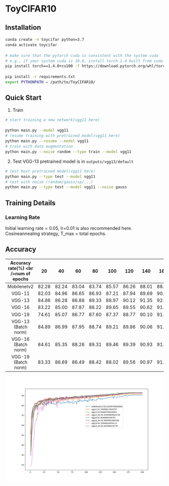 # ToyCIFAR10

## Installation

```bash
conda create -n toycifar python=3.7
conda activate toycifar

# make sure that the pytorch cuda is consistent with the system cuda
# e.g., if your system cuda is 10.0, install torch 1.4 built from cuda 10.0
pip install torch==1.4.0+cu100 -f https://download.pytorch.org/whl/torch_stable.html

pip install -r requirements.txt
export PYTHONPATH = /path/to/ToyCIFAR10/
```

## Quick Start

1. Train

```bash
# start training a new network(vgg11 here)

python main.py --model vgg11
# resume training with pretrained model(vgg11 here)
python main.py --resume --model vgg11
# train with data augmentation
python main.py --noise random --type train --model vgg11
```

2. Test
VGG-13 pretrained model is in `outputs/vgg13/default`
```bash
# test best pretrained model(vgg11 here)
python main.py --type test --model vgg11
# test with noise (random/gauss/sp/...)
python main.py --type test --model vgg11 --noise gauss
```

## Training Details

### Learning Rate
Initial learning rate = 0.05, lr=0.01 is also recommended here.
Cosineannealing strategy, T_max = total epochs.

## Accuracy

| Accuracy rate(%) \<br />num of epochs |  20   |  40   |  60   |  80   |  100  |  120  |  140  |  160  |  180  |  200  | Best  |
| :-----------------------------------: | :---: | :---: | :---: | :---: | :---: | :---: | :---: | :---: | :---: | :---: | ----- |
|             Mobilenetv2               | 82.28 | 82.24 | 83.04 | 83.74 | 85.57 | 86.26 | 88.01 | 88.94 | 90.29 | 90.42 | 90.63 |
|                VGG-11                 | 82.03 | 84.96 | 86.65 | 86.93 | 87.21 | 87.94 | 89.69 | 90.33 | 91.33 | 91.44 | 91.60 |
|                VGG-13                 | 84.86 | 86.28 | 86.88 | 89.33 | 88.97 | 90.12 | 91.35 | 92.15 | 92.72 | 93.07 | 93.07 |
|                VGG-16                 | 83.22 | 85.00 | 87.87 | 88.22 | 89.65 | 89.55 | 90.62 | 91.92 | 92.76 | 92.64 | 92.86 |
|                VGG-19                 | 74.61 | 85.07 | 86.77 | 87.60 | 87.37 | 88.77 | 90.10 | 91.71 | 92.13 | 92.36 | 92.36 |
|         VGG-13 (Batch norm)           | 84.89 | 86.99 | 87.95 | 88.74 | 89.21 | 89.86 | 90.06 | 91.50 | 92.65 | 92.63 | 92.94 |
|         VGG-16 (Batch norm)           | 84.61 | 85.35 | 88.26 | 89.31 | 89.46 | 89.39 | 90.93 | 91.21 | 92.58 | 92.70 | 92.90 |
|         VGG-19 (Batch norm)           | 83.33 | 86.69 | 86.49 | 88.42 | 88.02 | 89.56 | 90.97 | 91.42 | 92.68 | 92.65 | 92.83 |

![outputs](outputs.png)
